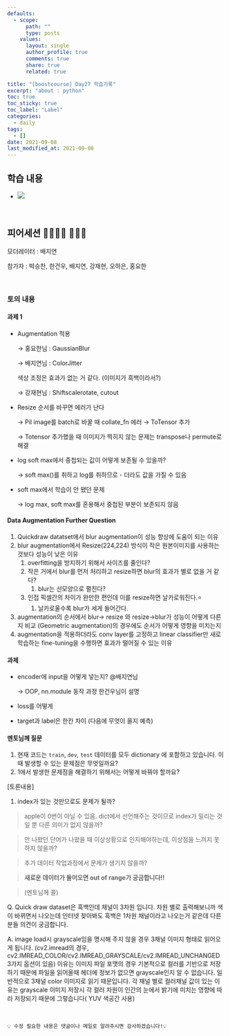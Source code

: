 ```yaml
---
defaults:
  - scope:
      path: ""
      type: posts
    values:
      layout: single
      author_profile: true
      comments: true
      share: true
      related: true

title: "[boostcourse] Day27 학습기록"
excerpt: "about : python"
toc: true
toc_sticky: true
toc_label: "Label"
categories:
  - daily
tags:
  - []
date: 2021-09-08
last_modified_at: 2021-09-08
---
```


## 학습 내용

- <a href="https://hongsusoo.github.io/ai_dlbasic/dl_image_augmentation"><img src="https://img.shields.io/badge/-image augmentation-red"/></a>

<br>

## 피어세션 👨‍👨‍👦‍👦 👨‍👨‍👦

모더레이터 : 배지연

참가자 : 박승찬, 한건우, 배지연, 강재현, 오하은, 홍요한

<br>

### 토의 내용

#### 과제 1

- Augmentation 적용

    → 홍요한님 : GaussianBlur

    → 배지연님 : ColorJitter

    색상 조정은 효과가 없는 거 같다. (이미지가 흑백이라서?)

    → 강재현님 : Shiftscalerotate, cutout

- Resize 순서를 바꾸면 에러가 난다

    → Pil image를 batch로 바꿀 때 collate_fn 에러 → ToTensor 추가

    → Totensor 추가했을 때 이미지가 찍히지 않는 문제는 transpose나 permute로 해결

- log soft max에서 중첩되는 값이 어떻게 보존될 수 있을까?

    → soft max()를 취하고 log를 취하므로 - 더라도 값을 가질 수 있음

- soft max에서 학습이 안 됐던 문제

    → log max, soft max를 혼용해서 중첩된 부분이 보존되지 않음

#### Data Augmentation Further Question

1. Quickdraw datatset에서 blur augmentation이 성능 향상에 도움이 되는 이유
2. blur augmentation에서 Resize(224,224) 방식이 작은 원본이미지를 사용하는 것보다 성능이 낮은 이유
    1. overfitting을 방지하기 위해서 사이즈를 줄인다?
    2. 작은 거에서 blur를 먼저 처리하고 resize하면 blur의 효과가 별로 없을 거 같다?
        1. blur는 선모양으로 펼친다?
    3. 인접 픽셀간의 차이가 완만한 편인데 이를 resize하면 날카로워진다.⭐
        1. 날카로울수록 blur가 세게 들어간다.
3. augmentation의 순서에서 blur→ resize 와 resize→blur가 성능이 어떻게 다른지 비교
(Geometric augmentation)의 경우에도 순서가 어떻게 영향을 미치는지
4. augmentation을 적용하더라도 conv layer를 고정하고 linear classifier만 새로 학습하는 fine-tuning을 수행하면 효과가 떨어질 수 있는 이유

#### 과제

- encoder에 input을 어떻게 넣는지? @배지연님

    → OOP, nn.module 동작 과정 한건우님이 설명

- loss를 어떻게
- target과 label은 한칸 차이 (다음에 무엇이 올지 예측)

#### 멘토님께 질문

1. 현재 코드는 `train`, `dev`, `test` 데이터를 모두 dictionary 에 포함하고 있습니다. 이때 발생할 수 있는 문제점은 무엇일까요?
2. 1에서 발생한 문제점을 해결하기 위해서는 어떻게 바꿔야 할까요?

[토론내용]

1. index가 있는 것만으로도 문제가 될까?

> apple이 0번이 아닐 수 있음. dict에서 선언해주는 것이므로 index가 밀리는 것일 뿐 다른 의미가 없지 않을까?

> 안 나왔던 단어가 나왔을 때 이상상황으로 인지해야하는데, 이상점을 느끼지 못 하지 않을까?

> 추가 데이터 작업과정에서 문제가 생기지 않을까?

> **새로운 데이터가 들어오면 out of range가 궁금합니다!!**

> (멘토님께 콜)


Q. Quick draw dataset은 흑백인데 채널이 3차원 입니다. 차원 별로 출력해보니까 색이 바뀌면서 나오는데 인터넷 찾아봐도 흑백은 1차원 채널이라고 나오는거 같은데 다른 분들 의견이 궁금합니다.

A. image load시 grayscale임을 명시해 주지 않을 경우 3채널 이미지 형태로 읽어오게 됩니다. (cv2.imread의 경우, cv2.IMREAD_COLOR/cv2.IMREAD_GRAYSCALE/cv2.IMREAD_UNCHANGED 3가지 옵션이 있음)
이유는 이미지 파일 포맷의 경우 기본적으로 컬러를 기반으로 저장하기 때문에 파일을 읽어올때 헤더에 정보가 없으면 grayscale인지 알 수 없습니다. 일반적으로 3채널 color 이미지로 읽기 때문입니다. 각 채널 별로 컬러채널 값이 있는 이유는 grayscale 이미지 저장시 각 컬러 차원이 인간의 눈에서 밝기에 미치는 영향에 따라 저장되기 때문에 그렇습니다( YUV 색공간 사용)


<br>

```
💡 수정 필요한 내용은 댓글이나 메일로 알려주시면 감사하겠습니다!💡 
```
